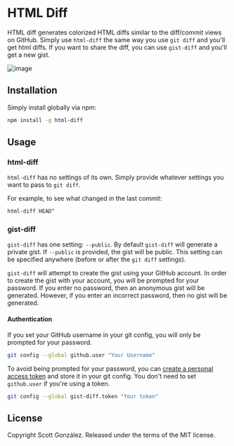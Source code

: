 # HTML Diff

HTML diff generates colorized HTML diffs similar to the diff/commit views on GitHub.
Simply use `html-diff` the same way you use `git diff` and you'll get html diffs.
If you want to share the diff, you can use `gist-diff` and you'll get a new gist.

![image](https://cloud.githubusercontent.com/assets/39191/10147714/8c358910-65e4-11e5-8e59-e1526ef674cd.png)


## Installation

Simply install globally via npm:

```sh
npm install -g html-diff
```

## Usage

### html-diff

`html-diff` has no settings of its own.
Simply provide whatever settings you want to pass to `git diff`.

For example, to see what changed in the last commit:

```sh
html-diff HEAD^
```

### gist-diff

`gist-diff` has one setting: `--public`.
By default `gist-diff` will generate a private gist.
If `--public` is provided, the gist will be public.
This setting can be specified anywhere (before or after the `git diff` settings).

`gist-diff` will attempt to create the gist using your GitHub account.
In order to create the gist with your account, you will be prompted for your password.
If you enter no password, then an anonymous gist will be generated.
However, if you enter an incorrect password, then no gist will be generated.

#### Authentication

If you set your GitHub username in your git config, you will only be prompted for your password.

```sh
git config --global github.user "Your Username"
```

To avoid being prompted for your password, you can
[create a personal access token](https://github.com/settings/applications) and
store it in your git config. You don't need to set `github.user` if you're using
a token.

```sh
git config --global gist-diff.token "Your token"
```

## License

Copyright Scott González. Released under the terms of the MIT license.
